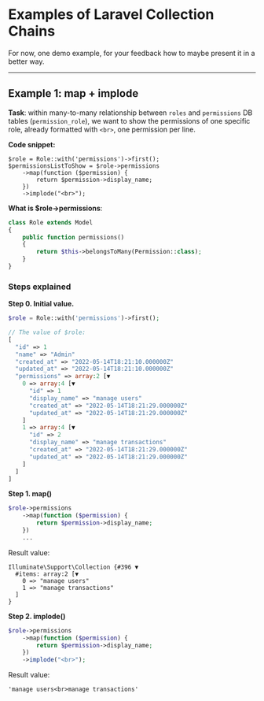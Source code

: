 # Examples of Laravel Collection Chains

For now, one demo example, for your feedback how to maybe present it in a better way.

- - - - - 

## Example 1: map + implode

**Task**: within many-to-many relationship between `roles` and `permissions` DB tables (`permission_role`), we want to show the permissions of one specific role, already formatted with `<br>`, one permission per line.

**Code snippet:**

```
$role = Role::with('permissions')->first();
$permissionsListToShow = $role->permissions
    ->map(function ($permission) {
        return $permission->display_name;
    })
    ->implode("<br>");
```

**What is $role->permissions**:

```php
class Role extends Model
{
    public function permissions()
    {
        return $this->belongsToMany(Permission::class);
    }
}
```

### Steps explained

**Step 0. Initial value.**

```php
$role = Role::with('permissions')->first();

// The value of $role:
[
  "id" => 1
  "name" => "Admin"
  "created_at" => "2022-05-14T18:21:10.000000Z"
  "updated_at" => "2022-05-14T18:21:10.000000Z"
  "permissions" => array:2 [▼
    0 => array:4 [▼
      "id" => 1
      "display_name" => "manage users"
      "created_at" => "2022-05-14T18:21:29.000000Z"
      "updated_at" => "2022-05-14T18:21:29.000000Z"
    ]
    1 => array:4 [▼
      "id" => 2
      "display_name" => "manage transactions"
      "created_at" => "2022-05-14T18:21:29.000000Z"
      "updated_at" => "2022-05-14T18:21:29.000000Z"
    ]
  ]
]
```

**Step 1. map()**

```php
$role->permissions
    ->map(function ($permission) {
        return $permission->display_name;
    })
    ...
```

Result value:

```
Illuminate\Support\Collection {#396 ▼
  #items: array:2 [▼
    0 => "manage users"
    1 => "manage transactions"
  ]
}
```

**Step 2. implode()**

```php
$role->permissions
    ->map(function ($permission) {
        return $permission->display_name;
    })
    ->implode("<br>");
```

Result value:

```
'manage users<br>manage transactions'
```
